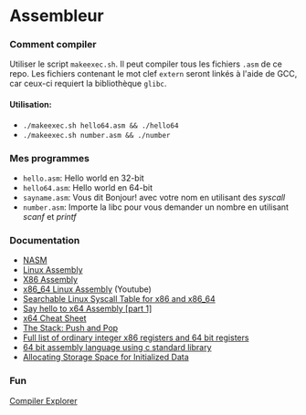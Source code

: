 # Assembleur

### Comment compiler

Utiliser le script `makeexec.sh`. Il peut compiler tous les fichiers `.asm` de ce repo. Les fichiers contenant le mot clef `extern` seront linkés à l'aide de GCC, car ceux-ci requiert la bibliothèque `glibc`.

#### Utilisation:

* `./makeexec.sh hello64.asm && ./hello64`
* `./makeexec.sh number.asm && ./number`

### Mes programmes

* `hello.asm`: Hello world en 32-bit
* `hello64.asm`: Hello world en 64-bit
* `sayname.asm`: Vous dit Bonjour! avec votre nom en utilisant des _syscall_
* `number.asm`: Importe la libc pour vous demander un nombre en utilisant _scanf_ et _printf_

### Documentation

* [NASM](https://www.nasm.us/doc/nasmdoc0.html)
* [Linux Assembly](http://asm.sourceforge.net/)
* [X86 Assembly](https://en.wikibooks.org/wiki/X86_Assembly)
* [x86_64 Linux Assembly](https://www.youtube.com/watch?v=BWRR3Hecjao&list=PLetF-YjXm-sCH6FrTz4AQhfH6INDQvQSn&index=2) (Youtube)
* [Searchable Linux Syscall Table for x86 and x86_64](https://filippo.io/linux-syscall-table/)
* [Say hello to x64 Assembly [part 1]](http://0xax.blogspot.com/2014/08/say-hello-to-x64-assembly-part-1.html)
* [x64 Cheat Sheet](https://cs.brown.edu/courses/cs033/docs/guides/x64_cheatsheet.pdf)
* [The Stack: Push and Pop](https://www.cs.uaf.edu/2015/fall/cs301/lecture/09_16_stack.html)
* [Full list of ordinary integer x86 registers and 64 bit registers](https://www.cs.uaf.edu/2017/fall/cs301/reference/x86_64.html)
* [64 bit assembly language using c standard library](https://lists.freebsd.org/pipermail/freebsd-doc/2013-July/022325.html)
* [Allocating Storage Space for Initialized Data](https://www.tutorialspoint.com/assembly_programming/assembly_variables.htm)

### Fun

[Compiler Explorer](https://godbolt.org/)
